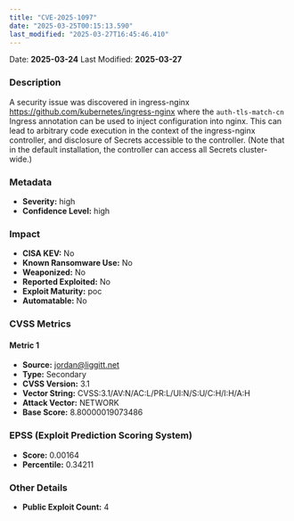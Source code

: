 ```yaml
---
title: "CVE-2025-1097"
date: "2025-03-25T00:15:13.590"
last_modified: "2025-03-27T16:45:46.410"
---
```


Date: **2025-03-24** Last Modified: **2025-03-27**

### Description  
A security issue was discovered in  ingress-nginx https://github.com/kubernetes/ingress-nginx  where the `auth-tls-match-cn` Ingress annotation can be used to inject configuration into nginx. This can lead to arbitrary code execution in the context of the ingress-nginx controller, and disclosure of Secrets accessible to the controller. (Note that in the default installation, the controller can access all Secrets cluster-wide.)

### Metadata  
- **Severity:** high
- **Confidence Level:** high

### Impact  
- **CISA KEV:** No
- **Known Ransomware Use:** No
- **Weaponized:** No
- **Reported Exploited:** No
- **Exploit Maturity:** poc
- **Automatable:** No

### CVSS Metrics  

#### Metric 1
- **Source:** jordan@liggitt.net
- **Type:** Secondary
- **CVSS Version:** 3.1
- **Vector String:** CVSS:3.1/AV:N/AC:L/PR:L/UI:N/S:U/C:H/I:H/A:H
- **Attack Vector:** NETWORK
- **Base Score:** 8.80000019073486


### EPSS (Exploit Prediction Scoring System)  
- **Score:** 0.00164
- **Percentile:** 0.34211

### Other Details  
- **Public Exploit Count:** 4
